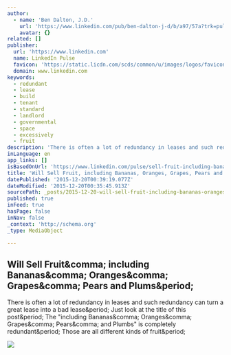 ```yaml
---
author:
  - name: 'Ben Dalton, J.D.'
    url: 'https://www.linkedin.com/pub/ben-dalton-j-d/b/a97/57a?trk=pulse-det-athr_prof-art_hdr'
    avatar: {}
related: []
publisher:
  url: 'https://www.linkedin.com'
  name: LinkedIn Pulse
  favicon: 'https://static.licdn.com/scds/common/u/images/logos/favicons/v1/favicon.ico'
  domain: www.linkedin.com
keywords:
  - redundant
  - lease
  - build
  - tenant
  - standard
  - landlord
  - governmental
  - space
  - excessively
  - fruit
description: 'There is often a lot of redundancy in leases and such redundancy can turn a great lease into a bad lease. Just look at the title of this post. The "including Bananas, Oranges, Grapes, Pears, and Plumbs" is completely redundant. Those are all different kinds of fruit.'
inLanguage: en
app_links: []
isBasedOnUrl: 'https://www.linkedin.com/pulse/sell-fruit-including-bananas-oranges-grapes-pears-ben-dalton-j-d-?trk=mp-author-card'
title: 'Will Sell Fruit, including Bananas, Oranges, Grapes, Pears and Plums.'
datePublished: '2015-12-20T00:39:19.077Z'
dateModified: '2015-12-20T00:35:45.913Z'
sourcePath: _posts/2015-12-20-will-sell-fruit-including-bananas-oranges-grapes-pears-a.md
published: true
inFeed: true
hasPage: false
inNav: false
_context: 'http://schema.org'
_type: MediaObject

---
```

<article style=""><h1>Will Sell Fruit&amp;comma; including Bananas&amp;comma; Oranges&amp;comma; Grapes&amp;comma; Pears and Plums&amp;period;</h1><p>There is often a lot of redundancy in leases and such redundancy can turn a great lease into a bad lease&amp;period; Just look at the title of this post&amp;period; The "including Bananas&amp;comma; Oranges&amp;comma; Grapes&amp;comma; Pears&amp;comma; and Plumbs" is completely redundant&amp;period; Those are all different kinds of fruit&amp;period;</p><img src="https://media.licdn.com/mpr/mpr/AAEAAQAAAAAAAASnAAAAJDQ5OTBlZDg2LTEyYjUtNDAyZi05YjM1LWE4NDE1ODg2YjA2OA.jpg" /></article>